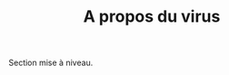 ﻿---
layout: page

title: A propos du virus
breadcrumb: A propos du virus

meta: A propos du virus
og: img/about_the_virus.png

lang: fr
ref: about_the_virus
---

Section mise à niveau.